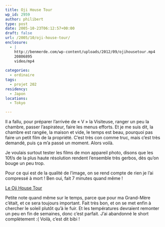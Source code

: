 ```yaml
---
title: Oji House Tour
wp_id: 2959
author: philibert
type: post
date: 2005-10-23T06:12:57+00:00
draft: false
url: /2005/10/oji-house-tour/
enclosure:
  - |
    http://benmerde.com/wp-content/uploads/2012/09/ojihousetour.mp4
    20806895
    video/mp4
    
categories:
  - ordinaire
tags:
  - projet 202
residency:
  - Japon
locations:
  - Tokyo

---
```

Il a fallu, pour préparer l&rsquo;arrivée de « V » la Visiteuse, ranger un peu la chambre, passer l&rsquo;aspirateur, faire les menus efforts. Et je me suis dit, la chambre est rangée, la maison et vide, le temps est beau, pourquoi pas faire un petit film de la propriété. C&rsquo;est très con comme truc, mais c&rsquo;est très demandé, puis ça m&rsquo;a passé un moment. Alors voilà. 

Je voulais surtout tester les films de mon appareil photo, disons que les 10f/s de la plus haute résolution rendent l&rsquo;ensemble très gerbos, dès qu&rsquo;on bouge un peu trop.

Pour ce qui est de la qualité de l&rsquo;image, on se rend compte de rien je l&rsquo;ai compressé à mort ! Ben oui, fait 7 minutes quand même !

<a href="http://benmerde.com/wp-content/uploads/2012/09/ojihousetour.mp4" title="Oji House tour" target="_blank">Le Oji House Tour</a>

Petite note quand même sur le temps, parce que pour ma Grand-Mère c&rsquo;était, et ce sera toujours important. Fait très bon, et on se met enfin à chercher le soleil plutôt qu&rsquo;à le fuir. Et les températures devraient remonter un peu en fin de semaines, donc c&rsquo;est parfait. J&rsquo;ai abandonné le short complètement :( Voilà, c&rsquo;est dit bibi !